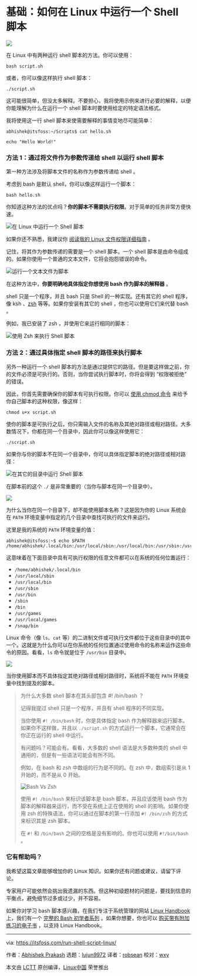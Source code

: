 [#]: collector: (lujun9972)
[#]: translator: (robsean)
[#]: reviewer: (wxy)
[#]: publisher: (wxy)
[#]: url: (https://linux.cn/article-13106-1.html)
[#]: subject: (How to Run a Shell Script in Linux [Essentials Explained for Beginners])
[#]: via: (https://itsfoss.com/run-shell-script-linux/)
[#]: author: (Abhishek Prakash https://itsfoss.com/author/abhishek/)

基础：如何在 Linux 中运行一个 Shell 脚本
======

![](https://img.linux.net.cn/data/attachment/album/202102/10/235325tkv7h8dvlp4makkk.jpg)

在 Linux 中有两种运行 shell 脚本的方法。你可以使用：

```
bash script.sh
```

或者，你可以像这样执行 shell 脚本：

```
./script.sh
```

这可能很简单，但没太多解释。不要担心，我将使用示例来进行必要的解释，以便你能理解为什么在运行一个 shell 脚本时要使用给定的特定语法格式。

我将使用这一行 shell 脚本来使需要解释的事情变地尽可能简单：

```
abhishek@itsfoss:~/Scripts$ cat hello.sh

echo "Hello World!"
```

### 方法 1：通过将文件作为参数传递给 shell 以运行 shell 脚本

第一种方法涉及将脚本文件的名称作为参数传递给 shell 。

考虑到 bash 是默认 shell，你可以像这样运行一个脚本：

```
bash hello.sh
```

你知道这种方法的优点吗？**你的脚本不需要执行权限**。对于简单的任务非常方便快速。

![在 Linux 中运行一个 Shell 脚本][1]

如果你还不熟悉，我建议你 [阅读我的 Linux 文件权限详细指南][2] 。

记住，将其作为参数传递的需要是一个 shell 脚本。一个 shell 脚本是由命令组成的。如果你使用一个普通的文本文件，它将会抱怨错误的命令。

![运行一个文本文件为脚本][3]

在这种方法中，**你要明确地具体指定你想使用 bash 作为脚本的解释器** 。

shell 只是一个程序，并且 bash 只是 Shell 的一种实现。还有其它的 shell 程序，像 ksh 、[zsh][4] 等等。如果你安装有其它的 shell ，你也可以使用它们来代替 bash 。

例如，我已安装了 zsh ，并使用它来运行相同的脚本：

![使用 Zsh 来执行 Shell 脚本][5]

### 方法 2：通过具体指定 shell 脚本的路径来执行脚本

另外一种运行一个 shell 脚本的方法是通过提供它的路径。但是要这样做之前，你的文件必须是可执行的。否则，当你尝试执行脚本时，你将会得到 “权限被拒绝” 的错误。

因此，你首先需要确保你的脚本有可执行权限。你可以 [使用 chmod 命令][8] 来给予你自己脚本的这种权限，像这样：

```
chmod u+x script.sh
```

使你的脚本是可执行之后，你只需输入文件的名称及其绝对路径或相对路径。大多数情况下，你都在同一个目录中，因此你可以像这样使用它：

```
./script.sh
```

如果你与你的脚本不在同一个目录中，你可以具体指定脚本的绝对路径或相对路径：

![在其它的目录中运行 Shell 脚本][9]

在脚本前的这个 `./` 是非常重要的（当你与脚本在同一个目录中）。

![][10]

为什么当你在同一个目录下，却不能使用脚本名称？这是因为你的 Linux 系统会在 `PATH` 环境变量中指定的几个目录中查找可执行的文件来运行。

这里是我的系统的 `PATH` 环境变量的值：

```
abhishek@itsfoss:~$ echo $PATH
/home/abhishek/.local/bin:/usr/local/sbin:/usr/local/bin:/usr/sbin:/usr/bin:/sbin:/bin:/usr/games:/usr/local/games:/snap/bin
```

这意味着在下面目录中具有可执行权限的任意文件都可以在系统的任何位置运行：

  * `/home/abhishek/.local/bin`
  * `/usr/local/sbin`
  * `/usr/local/bin`
  * `/usr/sbin`
  * `/usr/bin`
  * `/sbin`
  * `/bin`
  * `/usr/games`
  * `/usr/local/games`
  * `/snap/bin`

Linux 命令（像 `ls`、`cat` 等）的二进制文件或可执行文件都位于这些目录中的其中一个。这就是为什么你可以在你系统的任何位置通过使用命令的名称来运作这些命令的原因。看看，`ls` 命令就是位于 `/usr/bin` 目录中。

![][11]

当你使用脚本而不具体指定其绝对路径或相对路径时，系统将不能在 `PATH` 环境变量中找到提及的脚本。

> 为什么大多数 shell 脚本在其头部包含 #! /bin/bash ？
> 
> 记得我提过 shell 只是一个程序，并且有 shell 程序的不同实现。
>
> 当你使用 `#! /bin/bash` 时，你是具体指定 bash 作为解释器来运行脚本。如果你不这样做，并且以 `./script.sh` 的方式运行一个脚本，它通常会在你正在运行的 shell 中运行。
>
> 有问题吗？可能会有。看看，大多数的 shell 语法是大多数种类的 shell 中通用的，但是有一些语法可能会有所不同。
>
> 例如，在 bash 和 zsh 中数组的行为是不同的。在 zsh 中，数组索引是从 1 开始的，而不是从 0 开始。
>
>![Bash Vs Zsh][12]
>
> 使用 `#! /bin/bash` 来标识该脚本是 bash 脚本，并且应该使用 bash 作为脚本的解释器来运行，而不受在系统上正在使用的 shell 的影响。如果你使用 zsh 的特殊语法，你可以通过在脚本的第一行添加 `#! /bin/zs`h 的方式来标识其是 zsh 脚本。
>
> 在 `#!` 和 `/bin/bash` 之间的空格是没有影响的。你也可以使用 `#!/bin/bash` 。

### 它有帮助吗？

我希望这篇文章能够增加你的 Linux 知识。如果你还有问题或建议，请留下评论。

专家用户可能依然会挑出我遗漏的东西。但这种初级题材的问题是，要找到信息的平衡点，避免细节过多或过少，并不容易。

如果你对学习 bash 脚本感兴趣，在我们专注于系统管理的网站 [Linux Handbook][14] 上，我们有一个 [完整的 Bash 初学者系列][13] 。如果你想要，你也可以 [购买带有附加练习的电子书][15] ，以支持 Linux Handbook。

--------------------------------------------------------------------------------

via: https://itsfoss.com/run-shell-script-linux/

作者：[Abhishek Prakash][a]
选题：[lujun9972][b]
译者：[robsean](https://github.com/robsean)
校对：[wxy](https://github.com/wxy)

本文由 [LCTT](https://github.com/LCTT/TranslateProject) 原创编译，[Linux中国](https://linux.cn/) 荣誉推出

[a]: https://itsfoss.com/author/abhishek/
[b]: https://github.com/lujun9972
[1]: https://i0.wp.com/itsfoss.com/wp-content/uploads/2021/01/run-a-shell-script-linux.png?resize=741%2C329&ssl=1
[2]: https://linuxhandbook.com/linux-file-permissions/
[3]: https://i0.wp.com/itsfoss.com/wp-content/uploads/2021/01/running-text-file-as-script.png?resize=741%2C329&ssl=1
[4]: https://www.zsh.org
[5]: https://i2.wp.com/itsfoss.com/wp-content/uploads/2021/01/execute-shell-script-with-zsh.png?resize=741%2C253&ssl=1
[6]: https://i2.wp.com/itsfoss.com/wp-content/uploads/2020/09/run-multiple-commands-in-linux.png?fit=800%2C450&ssl=1
[7]: https://itsfoss.com/run-multiple-commands-linux/
[8]: https://linuxhandbook.com/chmod-command/
[9]: https://i2.wp.com/itsfoss.com/wp-content/uploads/2021/01/running-shell-script-in-other-directory.png?resize=795%2C272&ssl=1
[10]: https://i0.wp.com/itsfoss.com/wp-content/uploads/2021/01/executing-shell-scripts-linux.png?resize=800%2C450&ssl=1
[11]: https://i0.wp.com/itsfoss.com/wp-content/uploads/2021/01/locating-command-linux.png?resize=795%2C272&ssl=1
[12]: https://i1.wp.com/itsfoss.com/wp-content/uploads/2021/01/bash-vs-zsh.png?resize=795%2C386&ssl=1
[13]: https://linuxhandbook.com/tag/bash-beginner/
[14]: https://linuxhandbook.com
[15]: https://www.buymeacoffee.com/linuxhandbook
